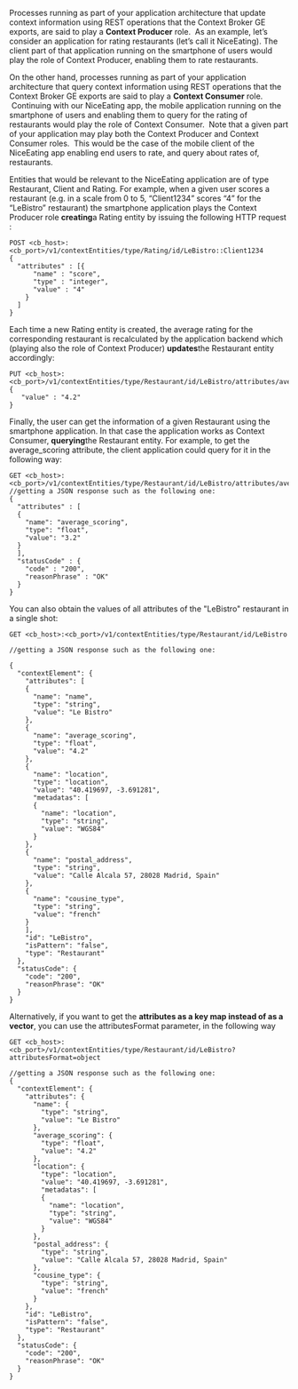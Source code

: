 Processes running as part of your application architecture that update
context information using REST operations that the Context Broker GE
exports, are said to play a **Context Producer** role.  As an example,
let’s consider an application for rating restaurants (let’s call it
NiceEating). The client part of that application running on the
smartphone of users would play the role of Context Producer, enabling
them to rate restaurants.

On the other hand, processes running as part of your application
architecture that query context information using REST operations that
the Context Broker GE exports are said to play a **Context Consumer**
role.  Continuing with our NiceEating app, the mobile application
running on the smartphone of users and enabling them to query for the
rating of restaurants would play the role of Context Consumer.  Note
that a given part of your application may play both the Context Producer
and Context Consumer roles.  This would be the case of the mobile client
of the NiceEating app enabling end users to rate, and query about rates
of, restaurants.

Entities that would be relevant to the NiceEating application are of
type Restaurant, Client and Rating. For example, when a given user
scores a restaurant (e.g. in a scale from 0 to 5, “Client1234” scores
“4” for the “LeBistro” restaurant) the smartphone application plays the
Context Producer role **creating**a Rating entity by issuing the
following HTTP request :

    POST <cb_host>:<cb_port>/v1/contextEntities/type/Rating/id/LeBistro::Client1234
    {
      "attributes" : [{
          "name" : "score",
          "type" : "integer",
          "value" : "4"
        }
      ]
    }

Each time a new Rating entity is created, the average rating for the
corresponding restaurant is recalculated by the application backend
which (playing also the role of Context Producer) **updates**the
Restaurant entity accordingly:

    PUT <cb_host>:<cb_port>/v1/contextEntities/type/Restaurant/id/LeBistro/attributes/average_scoring
    {
       "value" : "4.2"
    }

Finally, the user can get the information of a given Restaurant using
the smartphone application. In that case the application works as
Context Consumer, **querying**the Restaurant entity. For example, to get
the average\_scoring attribute, the client application could query for
it in the following way:

    GET <cb_host>:<cb_port>/v1/contextEntities/type/Restaurant/id/LeBistro/attributes/average_scoring
    //getting a JSON response such as the following one:
    {
      "attributes" : [
      {
        "name": "average_scoring",
        "type": "float",
        "value": "3.2"
      }
      ],
      "statusCode" : {
        "code" : "200",
        "reasonPhrase" : "OK"
      }
    } 

You can also obtain the values of all attributes of the "LeBistro"
restaurant in a single shot:

    GET <cb_host>:<cb_port>/v1/contextEntities/type/Restaurant/id/LeBistro

    //getting a JSON response such as the following one:

    {
      "contextElement": {
        "attributes": [
        {
          "name": "name",
          "type": "string",
          "value": "Le Bistro"
        },
        {
          "name": "average_scoring",
          "type": "float",
          "value": "4.2"
        },
        {
          "name": "location",
          "type": "location",
          "value": "40.419697, -3.691281",
          "metadatas": [
          {
            "name": "location",
            "type": "string",
            "value": "WGS84"
          }
        },
        {
          "name": "postal_address",
          "type": "string",
          "value": "Calle Alcala 57, 28028 Madrid, Spain"
        },
        {
          "name": "cousine_type",
          "type": "string",
          "value": "french"
        }
        ],
        "id": "LeBistro",
        "isPattern": "false",
        "type": "Restaurant"
      },
      "statusCode": {
        "code": "200",
        "reasonPhrase": "OK"
      }
    }

Alternatively, if you want to get the **attributes as a key map instead
of as a vector**, you can use the attributesFormat parameter, in the
following way

    GET <cb_host>:<cb_port>/v1/contextEntities/type/Restaurant/id/LeBistro?attributesFormat=object

    //getting a JSON response such as the following one:
    {
      "contextElement": {
        "attributes": {
          "name": {     
            "type": "string",
            "value": "Le Bistro"
          },
          "average_scoring": {
            "type": "float",
            "value": "4.2"
          },
          "location": {
            "type": "location",
            "value": "40.419697, -3.691281",
            "metadatas": [
            {
              "name": "location",
              "type": "string",
              "value": "WGS84"
            }
          },
          "postal_address": {
            "type": "string",
            "value": "Calle Alcala 57, 28028 Madrid, Spain"
          },
          "cousine_type": {
            "type": "string",
            "value": "french"
          }
        },
        "id": "LeBistro",
        "isPattern": "false",
        "type": "Restaurant"
      },
      "statusCode": {
        "code": "200",
        "reasonPhrase": "OK"
      }
    }
